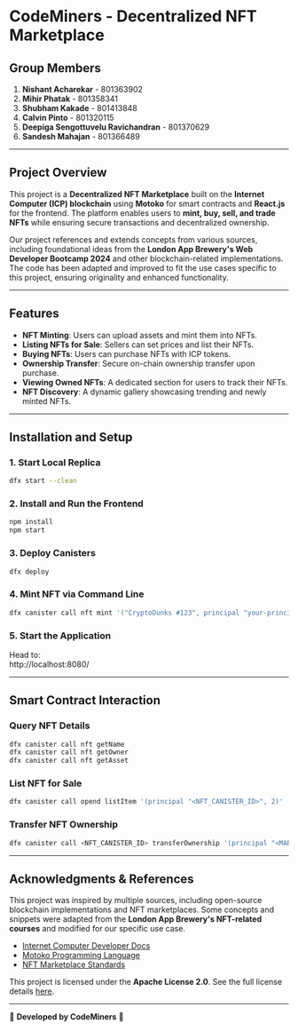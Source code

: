 # CodeMiners - Decentralized NFT Marketplace

## Group Members
1. **Nishant Acharekar** - 801363902  
2. **Mihir Phatak** - 801358341  
3. **Shubham Kakade** - 801413848  
4. **Calvin Pinto** - 801320115  
5. **Deepiga Sengottuvelu Ravichandran** - 801370629  
6. **Sandesh Mahajan** - 801366489  

---

## Project Overview
This project is a **Decentralized NFT Marketplace** built on the **Internet Computer (ICP) blockchain** using **Motoko** for smart contracts and **React.js** for the frontend. The platform enables users to **mint, buy, sell, and trade NFTs** while ensuring secure transactions and decentralized ownership.

Our project references and extends concepts from various sources, including foundational ideas from the **London App Brewery's Web Developer Bootcamp 2024** and other blockchain-related implementations. The code has been adapted and improved to fit the use cases specific to this project, ensuring originality and enhanced functionality.

---

## Features
- **NFT Minting**: Users can upload assets and mint them into NFTs.
- **Listing NFTs for Sale**: Sellers can set prices and list their NFTs.
- **Buying NFTs**: Users can purchase NFTs with ICP tokens.
- **Ownership Transfer**: Secure on-chain ownership transfer upon purchase.
- **Viewing Owned NFTs**: A dedicated section for users to track their NFTs.
- **NFT Discovery**: A dynamic gallery showcasing trending and newly minted NFTs.

---

## Installation and Setup

### **1. Start Local Replica**
```bash
dfx start --clean
```

### **2. Install and Run the Frontend**
```bash
npm install
npm start
```

### **3. Deploy Canisters**
```bash
dfx deploy
```

### **4. Mint NFT via Command Line**
```bash
dfx canister call nft mint '("CryptoDunks #123", principal "your-principal-id", (vec {137; 80; 78; 71;}))'
```

### **5. Start the Application**
Head to:  
http://localhost:8080/

---

## **Smart Contract Interaction**
### **Query NFT Details**
```bash
dfx canister call nft getName
dfx canister call nft getOwner
dfx canister call nft getAsset
```

### **List NFT for Sale**
```bash
dfx canister call opend listItem '(principal "<NFT_CANISTER_ID>", 2)'
```

### **Transfer NFT Ownership**
```bash
dfx canister call <NFT_CANISTER_ID> transferOwnership '(principal "<MARKETPLACE_CANISTER_ID>", true)'
```

---

## **Acknowledgments & References**
This project was inspired by multiple sources, including open-source blockchain implementations and NFT marketplaces. Some concepts and snippets were adapted from the **London App Brewery's NFT-related courses** and modified for our specific use case.
- [Internet Computer Developer Docs](https://internetcomputer.org/docs/current/developer-docs/setup/deploy-locally)
- [Motoko Programming Language](https://internetcomputer.org/docs/current/motoko/main/motoko)
- [NFT Marketplace Standards](https://blog.nftbooks.info/nft-technology-and-standards-a-comprehensive-guide/)

This project is licensed under the **Apache License 2.0**. See the full license details [here](http://www.apache.org/licenses/LICENSE-2.0).

---


🚀 **Developed by CodeMiners** 🚀
